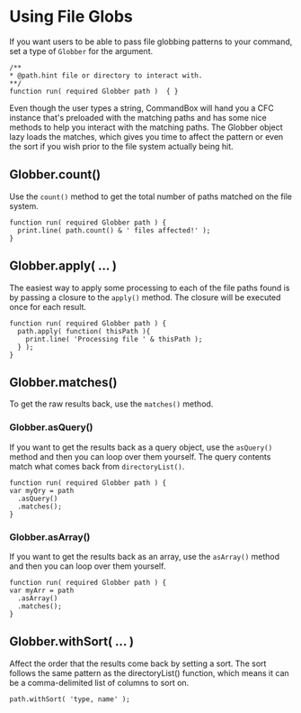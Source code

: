 # Using File Globs

If you want users to be able to pass file globbing patterns to your command, set a type of `Globber` for the argument.

```
/**
* @path.hint file or directory to interact with.
**/
function run( required Globber path )  { }
```

Even though the user types a string, CommandBox will hand you a CFC instance that's preloaded with the matching paths and has some nice methods to help you interact with the matching paths.  The Globber object lazy loads the matches, which gives you time to affect the pattern or even the sort if you wish prior to the file system actually being hit.

## Globber.count()

Use the `count()` method to get the total number of paths matched on the file system.
```
function run( required Globber path ) {
  print.line( path.count() & ' files affected!' );
}
```

## Globber.apply( ... )

The easiest way to apply some processing to each of the file paths found is by passing a closure to the `apply()` method.  The closure will be executed once for each result.

```
function run( required Globber path ) {
  path.apply( function( thisPath ){
    print.line( 'Processing file ' & thisPath );
  } );
}
```
## Globber.matches()
To get the raw results back, use the `matches()` method.  

### Globber.asQuery()
If you want to get the results back as a query object, use the `asQuery()` method and then you can loop over them yourself. The query contents match what comes back from `directoryList()`.
```
function run( required Globber path ) {
var myQry = path
  .asQuery()
  .matches();
}
```
### Globber.asArray()
If you want to get the results back as an array, use the `asArray()` method and then you can loop over them yourself. 
```
function run( required Globber path ) {
var myArr = path
  .asArray()
  .matches();
}
```



## Globber.withSort( ... )

Affect the order that the results come back by setting a sort. The sort follows the same pattern as the directoryList() function, which means it can be a comma-delimited list of columns to sort on.
```
path.withSort( 'type, name' );
```
